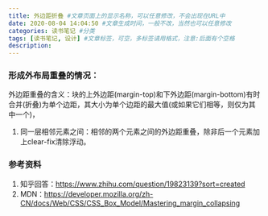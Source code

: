 ```yaml
---
title: 外边距折叠 #文章页面上的显示名称，可以任意修改，不会出现在URL中
date: 2020-08-04 14:04:50 #文章生成时间，一般不改，当然也可以任意修改
categories: 读书笔记 #分类
tags: [读书笔记, 设计] #文章标签，可空，多标签请用格式，注意:后面有个空格
description: 
---
```


### 形成外布局重叠的情况：
外边距重叠的含义：块的上外边距(margin-top)和下外边距(margin-bottom)有时合并(折叠)为单个边距，其大小为单个边距的最大值(或如果它们相等，则仅为其中一个)，

1. 同一层相邻元素之间：相邻的两个元素之间的外边距重叠，除非后一个元素加上clear-fix清除浮动。

### 参考资料
1. 知乎回答：https://www.zhihu.com/question/19823139?sort=created
2. MDN：https://developer.mozilla.org/zh-CN/docs/Web/CSS/CSS_Box_Model/Mastering_margin_collapsing